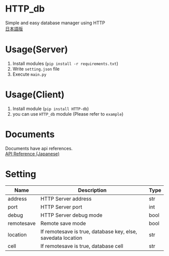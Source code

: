# HTTP_db

Simple and easy database manager using HTTP  
[日本語版](https://github.com/nattyan-tv/HTTP_db/blob/master/README_ja.md)

# Usage(Server)

1. Install modules (`pip install -r requirements.txt`)
2. Write `setting.json` file
3. Execute `main.py`

# Usage(Client)

1. Install module (`pip install HTTP-db`)
2. you can use `HTTP_db` module (Please refer to `example`)

# Documents

Documents have api references.  
[API Reference (Japanese)](https://nattyan-tv.github.io/HTTP_db/docs/index)  

# Setting

| Name       | Description                                                  | Type |
| ---------- | ------------------------------------------------------------ | ---- |
| address    | HTTP Server address                                          | str  |
| port       | HTTP Server port                                             | int  |
| debug      | HTTP Server debug mode                                       | bool |
| remotesave | Remote save mode                                             | bool |
| location   | If remotesave is true, database key, else, savedata location | str  |
| cell       | If remotesave is true, database cell                         | str  |

